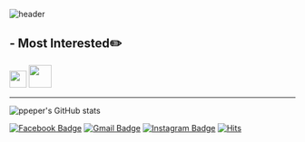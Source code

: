 ![header](https://capsule-render.vercel.app/api?type=Slice&color=42564F&height=185&section=header&text=ppeper's&fontColor=C0EB6A&fontAlign=75&desc=GitHub%20profile&descSize=13&descAlign=77&descAlignY=58&animation=fadeIn&fontAlignY=34&fontSize=40&rotate=13)
## - Most Interested:pencil2:
<image src="https://user-images.githubusercontent.com/63226023/119218719-c562d880-bb1c-11eb-974f-0ac31ef1a7c6.png" height="30"> <image src="https://user-images.githubusercontent.com/63226023/119218763-0955dd80-bb1d-11eb-926c-550b3580a76d.png" height="40"> 
* * *
![ppeper's GitHub stats](https://github-readme-stats.vercel.app/api?username=ppeper&show_icons=true&theme=gruvbox)

  [![Facebook Badge](https://img.shields.io/badge/facebook-1877f2?style=flat-square&logo=facebook&logoColor=white&link=https://www.facebook.com/profile.php?id=100004506122210)](https://www.facebook.com/profile.php?id=100004506122210)
  [![Gmail Badge](https://img.shields.io/badge/Gmail-d14836?style=flat-square&logo=Gmail&logoColor=white&link=mailto:joonhoo0123@gmail.com)](mailto:joonhoo0123@gmail.com)
  [![Instagram Badge](https://img.shields.io/badge/-Instagram-dd2a7b?style=flat-square&logo=instagram&logoColor=white&link=https://www.instagram.com/jj._.nu_/)](https://www.instagram.com/jj._.nu_/)
[![Hits](https://hits.seeyoufarm.com/api/count/incr/badge.svg?url=https://github.com/ppeper%2Fgjbae1212%2Fhit-counter&count_bg=%23B8D3AF&title_bg=%239EAE86&icon=github.svg&icon_color=%23565E49&title=&edge_flat=false)](https://hits.seeyoufarm.com)
